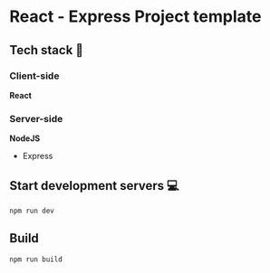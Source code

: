 # React - Express Project template

## Tech stack :book:

### Client-side

**React**

### Server-side

**NodeJS**

* Express

## Start development servers :computer:

`npm run dev`

## Build

`npm run build`